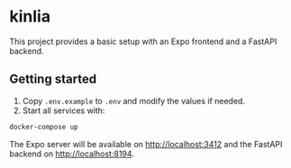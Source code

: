 # kinlia

This project provides a basic setup with an Expo frontend and a FastAPI backend.

## Getting started

1. Copy `.env.example` to `.env` and modify the values if needed.
2. Start all services with:

```bash
docker-compose up
```

The Expo server will be available on [http://localhost:3412](http://localhost:3412) and the FastAPI backend on [http://localhost:8194](http://localhost:8194).
